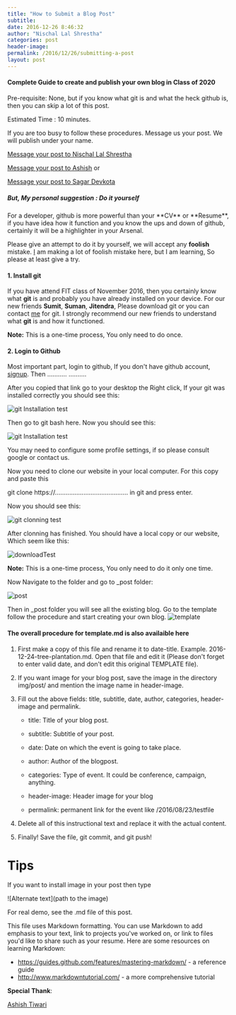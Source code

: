 ```yaml
---
title: "How to Submit a Blog Post"
subtitle: 
date: 2016-12-26 8:46:32
author: "Nischal Lal Shrestha"
categories: post
header-image: 
permalink: /2016/12/26/submitting-a-post
layout: post
---
```


<h4>Complete Guide to create and publish your own blog in Class of 2020</h4>

Pre-requisite: None, but if you know what git is and what the heck github is, then you can skip a lot of this post.

Estimated Time : 10 minutes.

If you are too busy to follow  these procedures. Message us your post. We will publish under your name. 

[Message your post to Nischal Lal Shrestha](https://www.facebook.com/aakrist36) 

[Message your post to Ashish](https://www.facebook.com/megamindat) or

[Message your post to Sagar Devkota](https://facebook.com/sagardev1998)

<h5>But, My personal suggestion : Do it yourself</h5>
For a developer, github is more powerful than your **CV** or **Resume**, if you have idea how it function and you know the ups and down of github, certainly it will be a highlighter in your Arsenal.

Please give an attempt to do it by yourself,  we will accept any **foolish** mistake. [I](https://www.facebook.com/aakrist36) am making a lot of foolish mistake here, but I am learning, So please at least give a try.

<h4>1. Install git</h4>


If you have attend FIT class of November 2016, then you certainly know what **git** is and probably you have already installed on your device. For our new friends **Sumit**, **Suman**, **Jitendra**, Please download git or you can contact [me](https://www.facebook.com/aakrist36) for git. I strongly recommend our new friends to understand what **git** is and how it functioned.


**Note:** This is a one-time process, You only need to do once.

<h4>2. Login to Github</h4>

Most important part, login to github, If you don't have github account, [signup](https://www.github.io).
Then ...........
..........


After you copied that link go to your desktop the Right click, If your git was installed correctly you should see this:

![git Installation test](/img/post/post-bg-02.jpg)

Then go to git bash here. Now you should see this:

![git Installation test](/img/post/bg-post-03.jpg)

You may need to configure some profile settings, if so please consult google or contact us.

Now you need to clone our website in your local computer.
For this copy and paste this 

git clone https://.........................................  in git and press enter.

Now you should see this:

![git clonning test](/img/post/clonning.jpg)

After clonning has finished. You should have a local copy or our website, Which seem like this:

![downloadTest](/img/post/download.jpg)

**Note:** This is a one-time process, You only need to do it only one time.

Now Navigate to the folder and go to _post folder:

![post](/img/post/post.jpg)

Then in _post folder you will see all the existing blog.
Go to the template follow the procedure and  start creating your own blog.
![template](/img/post/template.jpg)



<h4>The overall procedure for template.md is also availaible here</h4>

1.	First make a copy of this file and rename it to date-title. Example. 2016-12-24-tree-plantation.md. 
    Open that file and edit it (Please don't forget to enter valid date, and don't edit this original TEMPLATE file).

2.	If you want image for your blog post, save the image in the directory img/post/ and mention the image name in header-image.

3. 	Fill out the above fields: title, subtitle, date, author, categories, header-image and permalink.
    
	- title: Title of your blog post.  
    
	- subtitle: Subtitle of your post.
	
	- date: Date on which the event is going to take place.
	
	- author: Author of the blogpost.
    
	- categories: Type of event. It could be conference, campaign, anything.
    
	- header-image: Header image for your blog

	- permalink: permanent link for the event like /2016/08/23/testfile

4. 	Delete all of this instructional text and replace it with the actual content.

5. 	Finally! Save the file, git commit, and git push!

# Tips

If you want to install image in your post then type
  <p>![Alternate text](path to the image)</p>
  
  For real demo, see the .md file of this post.

This file uses Markdown formatting. You can use Markdown to add emphasis
to your text, link to projects you've worked on, or link to files you'd like to
share such as your resume. Here are some resources on learning Markdown:
  - https://guides.github.com/features/mastering-markdown/ - a reference
    guide
  - http://www.markdowntutorial.com/ - a more comprehensive tutorial
  
  
 **Special** **Thank**:
 
 [Ashish Tiwari](https://www.facebook.com/megamindat)